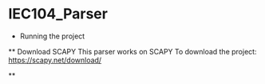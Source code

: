 # IEC104_Parser
<Description>
  
* Running the project
<Text>
  
  ** Download SCAPY
  This parser works on SCAPY
  To download the project: https://scapy.net/download/
  
  ** <Other>
